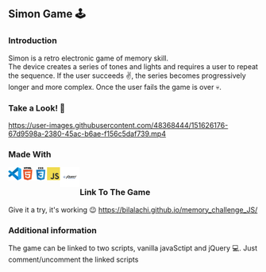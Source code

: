 ## Simon Game :joystick:

### Introduction
Simon is a retro electronic game of memory skill. 
<br/>
The device creates a series of tones and lights and requires a user to repeat the sequence. If the user succeeds :v:, the series becomes progressively longer and more complex. Once the user fails the game is over :skull:.

### Take a Look! :eyes:


https://user-images.githubusercontent.com/48368444/151626176-67d9598a-2380-45ac-b6ae-f156c5daf739.mp4


### Made With
<img align="left" alt="Visual Studio Code" width="26px" src="https://raw.githubusercontent.com/github/explore/80688e429a7d4ef2fca1e82350fe8e3517d3494d/topics/visual-studio-code/visual-studio-code.png" />
<img align="left" alt="HTML5" width="26px" src="https://raw.githubusercontent.com/github/explore/80688e429a7d4ef2fca1e82350fe8e3517d3494d/topics/html/html.png" />
<img align="left" alt="CSS3" width="26px" src="https://raw.githubusercontent.com/github/explore/80688e429a7d4ef2fca1e82350fe8e3517d3494d/topics/css/css.png" />
<img align="left" alt="JavaScript" width="26px" src="https://raw.githubusercontent.com/github/explore/80688e429a7d4ef2fca1e82350fe8e3517d3494d/topics/javascript/javascript.png" />
<img align="left" alt="jQuery" width="40px" src="https://raw.githubusercontent.com/github/explore/80688e429a7d4ef2fca1e82350fe8e3517d3494d/topics/jquery/jquery.png" />

<br/>

### Link To The Game
Give it a try, it's working :wink: https://bilalachi.github.io/memory_challenge_JS/

### Additional information
The game can be linked to two scripts, vanilla javaSctipt and jQuery :computer:. Just comment/uncomment the linked scripts 
